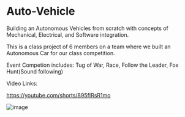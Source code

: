 # Auto-Vehicle
Building an Autonomous Vehicles from scratch with concepts of Mechanical, Electrical, and Software integration.

This is a class project of 6 members on a team where we built an Autonomous Car for our class competition.

Event Competion includes: Tug of War, Race, Follow the Leader, Fox Hunt(Sound following)

Video Links:

https://youtube.com/shorts/895fIRsR1mo

![image](https://user-images.githubusercontent.com/107272321/207523929-2a46f5e6-4a74-4d08-9ffe-655aae67b9b1.png)

